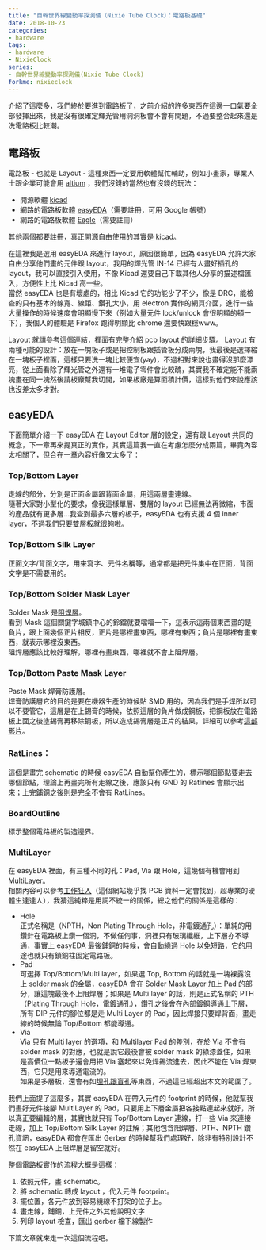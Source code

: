 ```yaml
---
title: "自幹世界線變動率探測儀（Nixie Tube Clock）：電路板基礎"
date: 2018-10-23
categories:
- hardware
tags:
- hardware
- NixieClock
series:
- 自幹世界線變動率探測儀(Nixie Tube Clock)
forkme: nixieclock
---
```


介紹了這麼多，我們終於要進到電路板了，之前介紹的許多東西在這邊一口氣要全部發揮出來，我是沒有很確定輝光管用洞洞板會不會有問題，不過要整合起來還是洗電路板比較潮。  
<!--more-->

## 電路板
電路板 - 也就是 Layout - 這種東西一定要用軟體幫忙輔助，例如小畫家，專業人士跟企業可能會用 [altium](https://www.altium.com/) ，我們沒錢的當然也有沒錢的玩法：
* 開源軟體 [kicad](http://kicad-pcb.org/)
* 網路的電路板軟體 [easyEDA](https://easyeda.com/)（需要註冊，可用 Google 帳號）
* 網路的電路板軟體 [Eagle](https://www.autodesk.com/products/eagle/overview)（需要註冊）

其他兩個都要註冊，真正開源自由使用的其實是 kicad。  

在這裡我是選用 easyEDA 來進行 layout，原因很簡單，因為 easyEDA 允許大家自由分享他們畫的元件跟 layout，我用的輝光管 IN-14 已經有人畫好插孔的 layout，我可以直接引入使用，不像 Kicad 還要自己下載其他人分享的描述檔匯入，方便性上比 Kicad 高一些。  
當然 easyEDA 也是有壞處的，相比 Kicad 它的功能少了不少，像是 DRC，能檢查的只有基本的線寬、線距、鑽孔大小，用 electron 實作的網頁介面，進行一些大量操作的時候速度會明顯慢下來（例如大量元件 lock/unlock 會很明顯的頓一下），我個人的體驗是 Firefox 跑得明顯比 chrome 還要快跟穩www。  

Layout 就請參考[這個連結](http://blog.ittraining.com.tw/2015/11/pcb-layout.html)，裡面有完整介紹 pcb layout 的詳細步驟。  Layout 有兩種可能的設計：放在一塊板子或是把控制板跟插管板分成兩塊，我最後是選擇縮在一塊板子裡面，這樣只要洗一塊比較便宜(yay)，不過相對來說也畫得沒那麼漂亮，從上面看除了輝光管之外還有一堆電子零件會比較醜，其實我不確定能不能兩塊畫在同一塊然後請板廠幫我切開，如果板廠是算面積計價，這樣對他們來說應該也沒差太多才對。  

## easyEDA
下面簡單介紹一下 easyEDA 在 Layout Editor 層的設定，還有跟 Layout 共同的概念，下一章再來提真正的實作，其實這篇我一直在考慮怎麼分成兩篇，畢竟內容太相關了，但合在一章內容好像又太多了：  

### Top/Bottom Layer

走線的部分，分別是正面金屬跟背面金屬，用這兩層畫連線。  
隨著大家對小型化的要求，像我這樣單層、雙層的 layout 已經無法再微縮，市面的產品就有更多層…我查到最多六層的板子，easyEDA 也有支援 4 個 inner layer，不過我們只要雙層板就很夠啦。  

### Top/Bottom Silk Layer

正面文字/背面文字，用來寫字、元件名稱等，通常都是把元件集中在正面，背面文字是不需要用的。  

### Top/Bottom Solder Mask Layer
Solder Mask 是[阻焊層](https://www.researchmfg.com/2017/07/soldermask/)。  
看到 Mask 這個關鍵字城鎮中心的鈴鐺就要噹噹一下，這表示這兩個東西畫的是負片，跟上面幾個正片相反，正片是哪裡畫東西，哪裡有東西；負片是哪裡有畫東西，就表示哪裡沒東西。  
阻焊層應該比較好理解，哪裡有畫東西，哪裡就不會上阻焊層。  

### Top/Bottom Paste Mask Layer

Paste Mask 焊膏防護層。  
焊膏防護層它的目的是要在機器生產的時候貼 SMD 用的，因為我們是手焊所以可以不要管它，這層是在上錫膏的時候，依照這層的負片做成鋼板，把鋼板放在電路板上面之後塗錫膏再移除鋼板，所以造成錫膏層是正片的結果，詳細可以參考[這部影片](https://www.youtube.com/embed/BHVm-fQJPa4)。  

### RatLines：

這個是畫完 schematic 的時候 easyEDA 自動幫你產生的，標示哪個節點要走去哪個節點，理論上再畫完所有走線之後，應該只有 GND 的 Ratlines 會顯示出來；上完鋪銅之後則是完全不會有 RatLines。  

### BoardOutline

標示整個電路板的製造邊界。  

### MultiLayer

在 easyEDA 裡面，有三種不同的孔：Pad, Via 跟 Hole，這幾個有機會用到 MultiLayer。  
相關內容可以參考[工作狂人](https://www.researchmfg.com/2015/06/pth-npth-via/)（這個網站幾乎找 PCB 資料一定會找到，超專業的硬體生達達人），我猜這純粹是用詞不統一的關係，總之他們的關係是這樣的：  
* Hole  
正式名稱是（NPTH，Non Plating Through Hole，非電鍍通孔）：單純的用鑽針在電路板上鑽一個洞，不做任何事，洞裡只有玻璃纖維，上下層亦不導通，事實上 easyEDA 最後鋪銅的時候，會自動繞過 Hole 以免短路，它的用途也就只有鎖銅柱固定電路板。  
* Pad  
可選擇 Top/Bottom/Multi layer，如果選 Top, Bottom 的話就是一塊裸露沒上 solder mask 的金屬，easyEDA 會在 Solder Mask Layer 加上 Pad 的部分，讓這塊最後不上阻焊層；如果是 Multi layer 的話，則是正式名稱的 PTH（Plating Through Hole，電鍍通孔），鑽孔之後會在內部鍍鋼導通上下層，所有 DIP 元件的腳位都是走 Multi Layer 的 Pad，因此焊接只要焊背面，畫走線的時候無論 Top/Bottom 都能導通。  
* Via  
Via 只有 Multi layer 的選項，和 Multilayer Pad 的差別，在於 Via 不會有 solder mask 的對應，也就是說它最後會被 solder mask 的綠漆蓋住，如果是高價位一點板子還會用把 Via 塞起來以免焊錫流進去，因此不能在 Via 焊東西，它只是用來導通電流的。  
如果是多層板，還會有如[埋孔跟盲孔](http://www.researchmfg.com/2011/07/pth-blind-hole-buried-hole/)等東西，不過這已經超出本文的範圍了。  

我們上面提了這麼多，其實 easyEDA 在帶入元件的 footprint 的時候，他就幫我們畫好元件接腳 MultiLayer 的 Pad，只要用上下層金屬把各接點連起來就好，所以真正要編輯的層，其實也就只有 Top/Bottom Layer 連線，打一些 Via 來連接走線，加上 Top/Bottom Silk Layer 的註解；其他包含阻焊層、PTH、NPTH 鑽孔資訊，easyEDA 都會在匯出 Gerber 的時候幫我們處理好，除非有特別設計不然在 easyEDA 上阻焊層是留空就好。  

整個電路板實作的流程大概是這樣：  
1. 依照元件，畫 schematic。
2. 將 schematic 轉成 layout ，代入元件 footprint。
3. 擺位置，各元件放到容易繞線不打架的位子上。
4. 畫走線，鋪銅，上元件之外其他說明文字
5. 列印 layout 檢查，匯出 gerber 檔下線製作

下篇文章就來走一次這個流程吧。 
